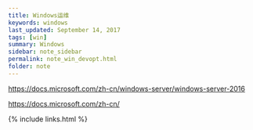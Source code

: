 ```yaml
---
title: Windows运维
keywords: windows
last_updated: September 14, 2017
tags: [win]
summary: Windows
sidebar: note_sidebar
permalink: note_win_devopt.html
folder: note 
---
```


https://docs.microsoft.com/zh-cn/windows-server/windows-server-2016

https://docs.microsoft.com/zh-cn/

{% include links.html %}

